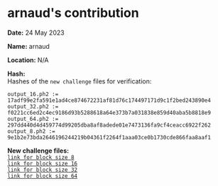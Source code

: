 arnaud's contribution
============================

**Date:** 24 May 2023

**Name:** arnaud

**Location:** N/A

**Hash:**   
Hashes of the `new challenge` files for verification:
```
output_16.ph2 := 17adf99e2fa591e1ad4ce874672231af81d76c174497171d9c1f2bed243890e4
output_32.ph2 := f0221cc6ed2c4ec9186d93b5288618a64e373b7a031838e859d40aba5b8818e9
output_64.ph2 := 297dd440d4d459774d99205dba8af8adede01e7473136fa9cf4ceacc6922f262
output_8.ph2 := 9e1b2e73bda2646196244219b04361f2264f1aaa03ce0b1730cde866faa8aaf1
```

**New challenge files:**   
[`link for block size 8`](https://d3i6h4yib3miee.cloudfront.net/zkbnb-mpc/arnaud_4/output_8.ph2)    
[`link for block size 16`](https://d3i6h4yib3miee.cloudfront.net/zkbnb-mpc/arnaud_4/output_16.ph2)    
[`link for block size 32`](https://d3i6h4yib3miee.cloudfront.net/zkbnb-mpc/arnaud_4/output_32.ph2)    
[`link for block size 64`](https://d3i6h4yib3miee.cloudfront.net/zkbnb-mpc/arnaud_4/output_64.ph2)







